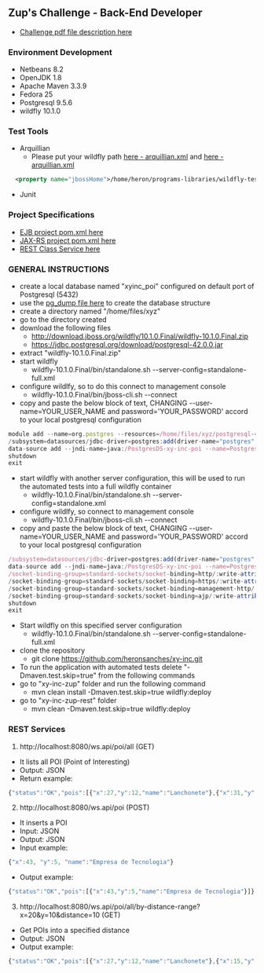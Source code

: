 ## Zup's Challenge - Back-End Developer 
* [Challenge pdf file description here](https://github.com/heronsanches/xy-inc/blob/master/docs/Desafio%20Back%20end%20-%202.pdf)

### Environment Development
* Netbeans 8.2
* OpenJDK 1.8
* Apache Maven 3.3.9 
* Fedora 25
* Postgresql 9.5.6
* wildfly 10.1.0
### Test Tools
* Arquillian
  * Please put your wildfly path [here - arquillian.xml](https://github.com/heronsanches/xy-inc/blob/master/xy-inc-zup-rest/src/test/resources/arquillian.xml) and [here - arquillian.xml](https://github.com/heronsanches/xy-inc/blob/master/xy-inc-zup/src/test/resources/arquillian.xml)
```xml
  <property name="jbossHome">/home/heron/programs-libraries/wildfly-test/wildfly-10.1.0.Final</property>
 ```
 
* Junit
### Project Specifications
* [EJB project pom.xml here](https://github.com/heronsanches/xy-inc/blob/master/xy-inc-zup/pom.xml)
* [JAX-RS project pom.xml here](https://github.com/heronsanches/xy-inc/blob/master/xy-inc-zup-rest/pom.xml)
* [REST Class Service here](https://github.com/heronsanches/xy-inc/blob/master/xy-inc-zup-rest/src/main/java/com/xyinc/zup/rest/application/poi/resources/PoiR.java)
### GENERAL INSTRUCTIONS
* create a local database named "xyinc_poi" configured on default port of Postgresql (5432)
* use the [pg_dump file here](https://github.com/heronsanches/xy-inc/blob/master/database-files/pg_dump_ddl) to create the database structure
* create a directory named "/home/files/xyz"
* go to the directory created
* download the following files
  * http://download.jboss.org/wildfly/10.1.0.Final/wildfly-10.1.0.Final.zip
  * https://jdbc.postgresql.org/download/postgresql-42.0.0.jar
* extract "wildfly-10.1.0.Final.zip"
* start wildfly
  * wildfly-10.1.0.Final/bin/standalone.sh --server-config=standalone-full.xml
* configure wildlfy, so to do this connect to management console
  * wildfly-10.1.0.Final/bin/jboss-cli.sh --connect
* copy and paste the below block of text, CHANGING --user-name=YOUR_USER_NAME and password='YOUR_PASSWORD' accord to your local postgresql configuration

```javascript
module add --name=org.postgres --resources=/home/files/xyz/postgresql-42.0.0.jar --dependencies=javax.api,javax.transaction.api
/subsystem=datasources/jdbc-driver=postgres:add(driver-name="postgres",driver-module-name="org.postgres",driver-class-name=org.postgresql.Driver)
data-source add --jndi-name=java:/PostgresDS-xy-inc-poi --name=PostgresPool-xy-inc-poi --connection-url=jdbc:postgresql://localhost:5432/xyinc_poi --driver-name=postgres --user-name=YOUR_USER_NAME --password='YOUR_PASSWORD' --max-pool-size=99
shutdown
exit

```
* start wildfly with another server configuration, this will be used to run the automated tests into a full wildfly container
  * wildfly-10.1.0.Final/bin/standalone.sh --server-config=standalone.xml
* configure wildlfy, so connect to management console
  * wildfly-10.1.0.Final/bin/jboss-cli.sh --connect
* copy and paste the below block of text, CHANGING --user-name=YOUR_USER_NAME and password='YOUR_PASSWORD' accord to your local postgresql configuration

```javascript
/subsystem=datasources/jdbc-driver=postgres:add(driver-name="postgres",driver-module-name="org.postgres",driver-class-name=org.postgresql.Driver)
data-source add --jndi-name=java:/PostgresDS-xy-inc-poi --name=PostgresPool-xy-inc-poi --connection-url=jdbc:postgresql://localhost:5432/xyinc_poi --driver-name=postgres --user-name=YOUR_USER_NAME --password='YOUR_PASSWORD' --max-pool-size=99
/socket-binding-group=standard-sockets/socket-binding=http/:write-attribute(name=port, value=${jboss.http.port:8082})
/socket-binding-group=standard-sockets/socket-binding=https/:write-attribute(name=port, value=${jboss.https.port:8053})
/socket-binding-group=standard-sockets/socket-binding=management-http/:write-attribute(name=port, value=${jboss.management.http.port:9985})
/socket-binding-group=standard-sockets/socket-binding=ajp/:write-attribute(name=port, value=${jboss.ajp.port:8019})
shutdown
exit

```
* Start wildfly on this specified server configuration
  * wildfly-10.1.0.Final/bin/standalone.sh --server-config=standalone-full.xml
* clone the repository
  * git clone https://github.com/heronsanches/xy-inc.git
* To run the application with automated tests delete "-Dmaven.test.skip=true" from the following commands
* go to "xy-inc-zup" folder and run the following command
  * mvn clean install -Dmaven.test.skip=true wildfly:deploy
* go to "xy-inc-zup-rest" folder
  * mvn clean -Dmaven.test.skip=true wildfly:deploy
### REST Services
1. http://localhost:8080/ws.api/poi/all   (GET)
  * It lists all POI (Point of Interesting)
  * Output: JSON
  * Return example:
```javascript
{"status":"OK","pois":[{"x":27,"y":12,"name":"Lanchonete"},{"x":31,"y":18,"name":"Posto"}]}
```
2. http://localhost:8080/ws.api/poi   (POST)
  * It inserts a POI
  * Input: JSON
  * Output: JSON
  * Input example:
```javascript
{"x":43, "y":5, "name":"Empresa de Tecnologia"}
```
  * Output example:
```javascript
{"status":"OK","pois":[{"x":43,"y":5,"name":"Empresa de Tecnologia"}]}
```
3. http://localhost:8080/ws.api/poi/all/by-distance-range?x=20&y=10&distance=10   (GET)
  * Get POIs into a specified distance
  * Output: JSON
  * Output example:
```javascript
{"status":"OK","pois":[{"x":27,"y":12,"name":"Lanchonete"},{"x":15,"y":12,"name":"Joalheria"},{"x":12,"y":8,"name":"Pub"},{"x":23,"y":6,"name":"Supermercado"}]}
```
